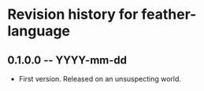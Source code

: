 # Revision history for feather-language

## 0.1.0.0 -- YYYY-mm-dd

* First version. Released on an unsuspecting world.
